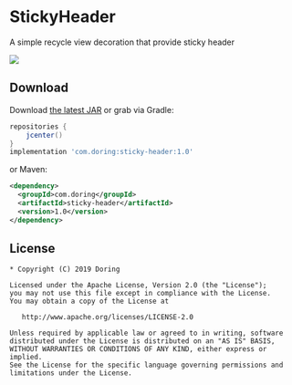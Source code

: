 StickyHeader
=======

A simple recycle view decoration that provide sticky header

![](static/demo-sticky-header.gif)



Download
--------

Download [the latest JAR][1] or grab via Gradle:
```groovy
repositories {
    jcenter()
}
implementation 'com.doring:sticky-header:1.0'
```
or Maven:
```xml
<dependency>
  <groupId>com.doring</groupId>
  <artifactId>sticky-header</artifactId>
  <version>1.0</version>
</dependency>
```


License
--------

    * Copyright (C) 2019 Doring

    Licensed under the Apache License, Version 2.0 (the "License");
    you may not use this file except in compliance with the License.
    You may obtain a copy of the License at

       http://www.apache.org/licenses/LICENSE-2.0

    Unless required by applicable law or agreed to in writing, software
    distributed under the License is distributed on an "AS IS" BASIS,
    WITHOUT WARRANTIES OR CONDITIONS OF ANY KIND, either express or implied.
    See the License for the specific language governing permissions and
    limitations under the License.


 [1]: https://dl.bintray.com/doring/maven/com/doring/sticky-header/1.0